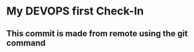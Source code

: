 <h1> My DEVOPS first Check-In </h1>
<h2> This commit is made from remote using the git command </h2>